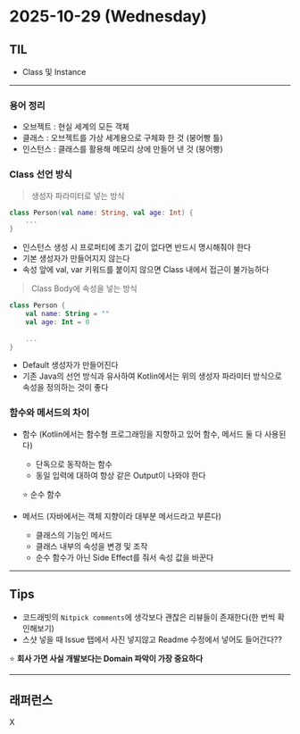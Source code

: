# 2025-10-29 (Wednesday)

## TIL

- Class 및 Instance

---

### 용어 정리

- 오브젝트 : 현실 세계의 모든 객체
- 클래스 : 오브젝트를 가상 세계용으로 구체화 한 것 (붕어빵 틀)
- 인스턴스 : 클래스를 활용해 메모리 상에 만들어 낸 것 (붕어빵)

### Class 선언 방식

> 생성자 파라미터로 넣는 방식
>

```kotlin
class Person(val name: String, val age: Int) {
	...
}
```

- 인스턴스 생성 시 프로퍼티에 초기 값이 없다면 반드시 명시해줘야 한다
- 기본 생성자가 만들어지지 않는다
- 속성 앞에 val, var 키워드를 붙이지 않으면 Class 내에서 접근이 불가능하다

> Class Body에 속성을 넣는 방식
>

```kotlin
class Person {
	val name: String = ""
	val age: Int = 0
	
	...
}
```

- Default 생성자가 만들어진다
- 기존 Java의 선언 방식과 유사하여 Kotlin에서는 위의 생성자 파라미터 방식으로 속성을 정의하는 것이 좋다

### 함수와 메서드의 차이

- 함수 (Kotlin에서는 함수형 프로그래밍을 지향하고 있어 함수, 메서드 둘 다 사용된다)
    - 단독으로 동작하는 함수
    - 동일 입력에 대하여 항상 같은 Output이 나와야 한다

  ⭐ 순수 함수

- 메서드 (자바에서는 객체 지향이라 대부분 메서드라고 부른다)
    - 클래스의 기능인 메서드
    - 클래스 내부의 속성을 변경 및 조작
    - 순수 함수가 아닌 Side Effect를 줘서 속성 값을 바꾼다

---

## Tips

- 코드래빗의 `Nitpick comments`에 생각보다 괜찮은 리뷰들이 존재한다(한 번씩 확인해보기)
- 스샷 넣을 때 Issue 탭에서 사진 넣지않고 Readme 수정에서 넣어도 들어간다??

⭐ **회사 가면 사실 개발보다는 Domain 파악이 가장 중요하다**

---

## 래퍼런스

X